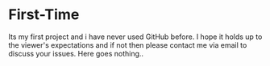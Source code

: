# First-Time
Its my first project and i have never used GitHub before. I hope it holds up to the viewer's expectations and if not then please contact me via email to discuss your issues. Here goes nothing.. 
